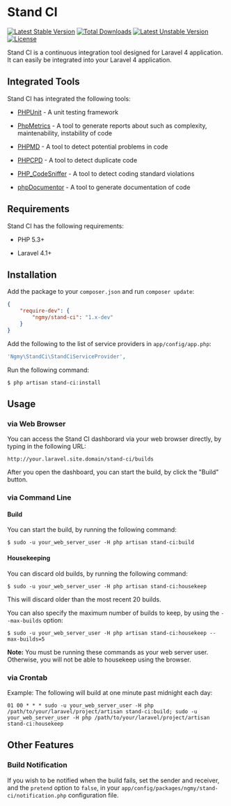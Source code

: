 # Stand CI

[![Latest Stable Version](https://poser.pugx.org/ngmy/stand-ci/v/stable.svg)](https://packagist.org/packages/ngmy/stand-ci)
[![Total Downloads](https://poser.pugx.org/ngmy/stand-ci/downloads.svg)](https://packagist.org/packages/ngmy/stand-ci)
[![Latest Unstable Version](https://poser.pugx.org/ngmy/stand-ci/v/unstable.svg)](https://packagist.org/packages/ngmy/stand-ci)
[![License](https://poser.pugx.org/ngmy/stand-ci/license.svg)](https://packagist.org/packages/ngmy/stand-ci)

Stand CI is a continuous integration tool designed for Laravel 4 application.
It can easily be integrated into your Laravel 4 application.

## Integrated Tools

Stand CI has integrated the following tools:

  * [PHPUnit](https://phpunit.de/) - A unit testing framework

  * [PhpMetrics](http://www.phpmetrics.org/) - A tool to generate reports about such as complexity, maintenability, instability of code

  * [PHPMD](http://phpmd.org/) - A tool to detect potential problems in code

  * [PHPCPD](https://github.com/sebastianbergmann/phpcpd) - A tool to detect duplicate code

  * [PHP_CodeSniffer](https://github.com/squizlabs/PHP_CodeSniffer) - A tool to detect coding standard violations

  * [phpDocumentor](http://www.phpdoc.org/) - A tool to generate documentation of code

## Requirements

Stand CI has the following requirements:

  * PHP 5.3+

  * Laravel 4.1+

## Installation

Add the package to your `composer.json` and run `composer update`:

```json
{
    "require-dev": {
        "ngmy/stand-ci": "1.x-dev"
    }
}
```

Add the following to the list of service providers in `app/config/app.php`:

```php
'Ngmy\StandCi\StandCiServiceProvider',
```

Run the following command:

```
$ php artisan stand-ci:install
```

## Usage

### via Web Browser

You can access the Stand CI dashborard via your web browser directly, by typing in the following URL:

```
http://your.laravel.site.domain/stand-ci/builds
```

After you open the dashboard, you can start the build, by click the "Build" button.

### via Command Line

#### Build

You can start the build, by running the following command:

```
$ sudo -u your_web_server_user -H php artisan stand-ci:build
```

#### Housekeeping

You can discard old builds, by running the following command:

```
$ sudo -u your_web_server_user -H php artisan stand-ci:housekeep
```

This will discard older than the most recent 20 builds.

You can also specify the maximum number of builds to keep, by using the `--max-builds` option:

```
$ sudo -u your_web_server_user -H php artisan stand-ci:housekeep --max-builds=5
```

**Note:** You must be running these commands as your web server user. Otherwise, you will not be able to housekeep using the browser.

### via Crontab

Example: The following will build at one minute past midnight each day:

```
01 00 * * * sudo -u your_web_server_user -H php /path/to/your/laravel/project/artisan stand-ci:build; sudo -u your_web_server_user -H php /path/to/your/laravel/project/artisan stand-ci:housekeep
```

## Other Features

### Build Notification

If you wish to be notified when the build fails, set the sender and receiver, and the `pretend` option to `false`, in your `app/config/packages/ngmy/stand-ci/notification.php` configuration file.
